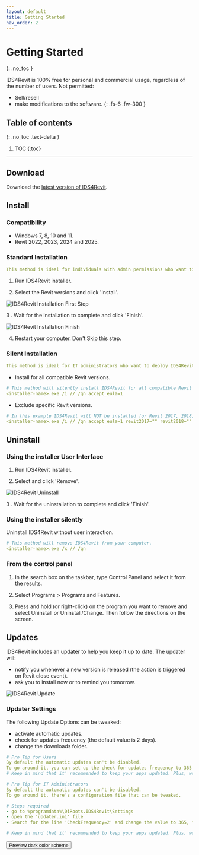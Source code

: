 ```yaml
---
layout: default
title: Getting Started
nav_order: 2
---
```


# Getting Started
{: .no_toc }

IDS4Revit is 100% free for personal and commercial usage, regardless of the number of users. 
Not permitted:
-	Sell/resell
-	make modifications to the software.
{: .fs-6 .fw-300 }

## Table of contents
{: .no_toc .text-delta }

1. TOC
{:toc}

---

## Download

Download the [latest version of IDS4Revit]().


## Install

### Compatibility
- Windows 7, 8, 10 and 11.
- Revit 2022, 2023, 2024 and 2025.

### Standard Installation

```yaml
This method is ideal for individuals with admin permissions who want to install IDS4Revit in one computer.
```

1. Run IDS4Revit installer.

2. Select the Revit versions and click 'Install'.

![IDS4Revit Installation First Step](../assets\images\GIFs\IDS-Install.gif)

3 . Wait for the installation to complete and click 'Finish'.

![IDS4Revit Installation Finish](../assets\images\GIFs\IDS-InstallationComplete.png)

4. Restart your computer. Don't Skip this step.

### Silent Installation

```yaml
This method is ideal for IT administrators who want to deploy IDS4Revit to multiple computers.
```

- Install for all compatible Revit versions.

```yaml
# This method will silently install IDS4Revit for all compatible Revit versions.
<installer-name>.exe /i // /qn accept_eula=1
```

- Exclude specific Revit versions.

```yaml
# In this example IDS4Revit will NOT be installed for Revit 2017, 2018, and 2019.
<installer-name>.exe /i // /qn accept_eula=1 revit2017="" revit2018="" revit2019=""
```

## Uninstall

### Using the installer User Interface

1. Run IDS4Revit installer.

2. Select and click 'Remove'.

![IDS4Revit Uninstall](../assets\images\GIFs\IDS-RemoveInstall.png)

3 . Wait for the uninstallation to complete and click 'Finish'.

### Using the installer silently

Uninstall IDS4Revit without user interaction.

```yaml
# This method will remove IDS4Revit from your computer.
<installer-name>.exe /x // /qn
```

### From the control panel

1. In the search box on the taskbar, type Control Panel and select it from the results.

2. Select Programs > Programs and Features.

3. Press and hold (or right-click) on the program you want to remove and select Uninstall or Uninstall/Change. Then follow the directions on the screen.

## Updates

IDS4Revit includes an updater to help you keep it up to date. 
The updater will:
- notify you whenever a new version is released (the action is triggered on Revit close event).
- ask you to install now or to remind you tomorrow.

![IDS4Revit Update](../assets\images\GIFs\IDS-Update.png)

### Updater Settings

The following Update Options can be tweaked:
- activate automatic updates.
- check for updates frequency (the default value is 2 days). 
- change the downloads folder.

```yaml
# Pro Tip for Users
By default the automatic updates can't be disabled.
To go around it, you can set up the check for updates frequency to 365 days, for example.
# Keep in mind that it' recommended to keep your apps updated. Plus, we do not provide support for outdated applications.
```

```yaml
# Pro Tip for IT Administrators
By default the automatic updates can't be disabled.
To go around it, there's a configuration file that can be tweaked.

# Steps required
- go to %programdata%\DiRoots.IDS4Revit\Settings
- open the 'updater.ini' file
- Search for the line 'CheckFrequency=2' and change the value to 365, for example.

# Keep in mind that it' recommended to keep your apps updated. Plus, we do not provide support for outdated applications.
```

<button class="btn js-toggle-dark-mode">Preview dark color scheme</button>